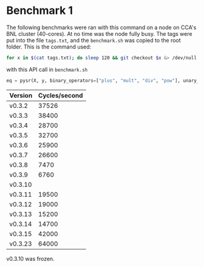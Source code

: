 # Benchmark 1

The following benchmarks were ran with this command on a node on CCA's BNL cluster (40-cores). At no time was the node fully busy. The tags were put into the file `tags.txt`, and the `benchmark.sh` was copied to the root folder. This is the command used:

```bash
for x in $(cat tags.txt); do sleep 120 && git checkout $x &> /dev/null && nohup ./benchmark.sh > performance_v3_$x.txt &; done
```
with this API call in `benchmark.sh`
```python
eq = pysr(X, y, binary_operators=["plus", "mult", "div", "pow"], unary_operators=["sin"], niterations=20, procs=4, parsimony=1e-10, population_size=1000, ncyclesperiteration=1000)
```


Version | Cycles/second
--- | ---
v0.3.2 | 37526
v0.3.3 | 38400
v0.3.4 | 28700
v0.3.5 | 32700
v0.3.6 | 25900
v0.3.7 | 26600
v0.3.8 | 7470
v0.3.9 | 6760
v0.3.10 | 
v0.3.11 | 19500
v0.3.12 | 19000
v0.3.13 | 15200
v0.3.14 | 14700
v0.3.15 | 42000
v0.3.23 | 64000

v0.3.10 was frozen.
